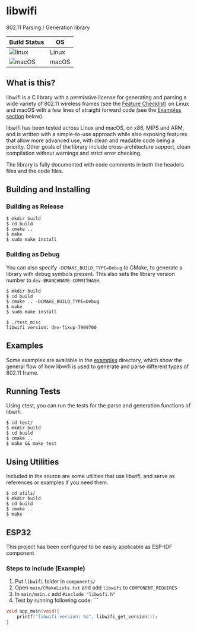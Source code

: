 # libwifi
802.11 Parsing / Generation library

| Build Status                                                                          | OS    |
|---------------------------------------------------------------------------------------|-------|
|![linux](https://github.com/libwifi/libwifi/actions/workflows/linux_x86.yml/badge.svg) | Linux |
|![macOS](https://github.com/libwifi/libwifi/actions/workflows/macos_x86.yml/badge.svg) | macOS |

## What is this?
libwifi is a C library with a permissive license for generating and parsing a wide variety of 802.11 wireless frames (see the [Feature Checklist](https://libwifi.so/features)) on Linux and macOS with a few lines of straight forward code (see the [Examples section](#examples) below).

libwifi has been tested across Linux and macOS, on x86, MIPS and ARM, and is written with a simple-to-use approach while also exposing features that allow more advanced use, with clean and readable code being a priority. Other goals of the library include cross-architecture support, clean compilation without warnings and strict error checking.

The library is fully documented with code comments in both the headers files and the code files.

## Building and Installing
### Building as Release
```
$ mkdir build
$ cd build
$ cmake ..
$ make
$ sudo make install
```
### Building as Debug
You can also specify `-DCMAKE_BUILD_TYPE=Debug` to CMake, to generate a library with debug symbols present. This also sets the library version number to `dev-BRANCHNAME-COMMITHASH`.
```
$ mkdir build
$ cd build
$ cmake .. -DCMAKE_BUILD_TYPE=Debug
$ make
$ sudo make install
```
```
$ ./test_misc
libwifi version: dev-fixup-7909700
```

## Examples
Some examples are available in the [examples](https://github.com/libwifi/libwifi/tree/main/examples) directory, which show the general flow of how libwifi is used to generate and parse different types of 802.11 frame.

## Running Tests
Using ctest, you can run the tests for the parse and generation functions of libwifi.
```
$ cd test/
$ mkdir build
$ cd build
$ cmake ..
$ make && make test
```

## Using Utilities
Included in the source are some utilities that use libwifi, and serve as references or examples if you need them.
```
$ cd utils/
$ mkdir build
$ cd build
$ cmake ..
$ make
```

## ESP32
This project has been configured to be easily applicable as ESP-IDF component

### Steps to include (Example)

1. Put `libwifi` folder in `components/`
2. Open `main/CMakeLists.txt` and add `libwifi` to `COMPONENT_REQUIRES`
3. In `main/main.c` add `#include "libwifi.h"`
4. Test by running following code: ```
```C
void app_main(void){  
	printf("libwifi version: %s", libwifi_get_version());  
}
```